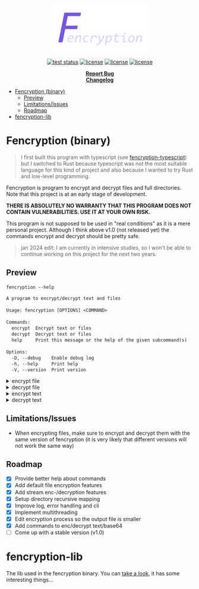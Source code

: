 <p align="center">
  <a href="#readme">
    <img src="./docs/assets/logo.png" height="auto">
  </a>

  <p align="center">
    <a href="https://github.com/valflrt/fencryption-rust/actions/workflows/tests.yml"><img alt="test status" src="https://img.shields.io/github/actions/workflow/status/valflrt/fencryption-rust/tests.yml" /></a>
    <a href="https://docs.rs/fencryption/latest/fencryption_lib/"><img alt="license" src="https://img.shields.io/docsrs/fencryption" /></a>
    <a href="https://crates.io/crates/fencryption"><img alt="license" src="https://img.shields.io/crates/v/fencryption?color=informational" /></a>
    <a href="./LICENSE"><img alt="license" src="https://img.shields.io/github/license/valflrt/fencryption-rust" /></a>
  </p>

  <p align="center">
    <a href="https://github.com/valflrt/fencryption-rust/issues/new"><b>Report Bug</b></a>
    <br />
    <a href="https://github.com/valflrt/fencryption-rust/blob/master/CHANGELOG.md"><b>Changelog</b></a>
    <!-- <br />
    <a href="https://github.com/valflrt/fencryption-rust/releases"><b>Download</b></a> -->
  </p>
</p>

- [Fencryption (binary)](#fencryption-binary)
  - [Preview](#preview)
  - [Limitations/Issues](#limitationsissues)
  - [Roadmap](#roadmap)
- [fencryption-lib](#fencryption-lib)

# Fencryption (binary)

> I first built this program with typescript (see [fencryption-typescript](https://github.com/valflrt/fencryption-typescript)) but I switched to Rust because typescript was not the most suitable language for this kind of project and also because I wanted to try Rust and low-level programming.

Fencryption is program to encrypt and decrypt files and full directories. Note that this project is at an early stage of development.

**THERE IS ABSOLUTELY NO WARRANTY THAT THIS PROGRAM DOES NOT CONTAIN VULNERABILITIES. USE IT AT YOUR OWN RISK.**

This program is not supposed to be used in "real conditions" as it is a mere personal project. Although I think above v1.0 (not released yet) the commands encrypt and decrypt should be pretty safe.

> jan 2024 edit: I am currently in intensive studies, so I won't be able to continue working on this project for the next two years.

## Preview

```
fencryption --help
```

```
A program to encrypt/decrypt text and files

Usage: fencryption [OPTIONS] <COMMAND>

Commands:
  encrypt  Encrypt text or files
  decrypt  Decrypt text or files
  help     Print this message or the help of the given subcommand(s)

Options:
  -D, --debug    Enable debug log
  -h, --help     Print help
  -V, --version  Print version
```

<details>
  <summary>encrypt file</summary>

```
fencryption encrypt file --help
```

```
Encrypt files and directories

Usage: fencryption encrypt file [OPTIONS] <PATHS>...

Arguments:
  <PATHS>...  Paths of the files to encrypt

Options:
  -o, --output-path <OUTPUT_PATH>  Set output path (only supported when one input path is provided)
  -O, --overwrite                  Overwrite output
  -d, --delete-original            Delete original files after encrypting
  -D, --debug                      Enable debug log
  -h, --help                       Print help
```

</details>

<details>
  <summary>decrypt file</summary>

```
fencryption decrypt file --help
```

```
Decrypt files and directories

Usage: fencryption decrypt file [OPTIONS] <PATHS>...

Arguments:
  <PATHS>...  Paths of files to encrypt

Options:
  -o, --output-path <OUTPUT_PATH>  Set output path (only supported when one input path is provided)
  -O, --overwrite                  Overwrite output
  -d, --delete-encrypted           Delete encrypted files after decrypting
  -D, --debug                      Enable debug log
  -h, --help                       Print help
```

</details>

<details>
  <summary>encrypt text</summary>

```
fencryption encrypt text --help
```

```
Encrypt text

Usage: fencryption encrypt text [OPTIONS] <TEXT>

Arguments:
  <TEXT>  Text to encrypt

Options:
  -D, --debug  Enable debug log
  -h, --help   Print help
```

</details>

<details>
  <summary>decrypt text</summary>

```
fencryption decrypt text --help
```

```
Decrypt text

Usage: fencryption decrypt text [OPTIONS] <ENCRYPTED>

Arguments:
  <ENCRYPTED>  Text to decrypt (base64 encoded)

Options:
  -D, --debug  Enable debug log
  -h, --help   Print help
```

</details>

## Limitations/Issues

<!-- - Pack files can get pretty huge therefore it is possible that they exceed the maximum file size of some file systems (for example the maximum file size of fat32 is 4GB). -->

- When encrypting files, make sure to encrypt and decrypt them with the same version of fencryption (it is very likely that different versions will not work the same way)

## Roadmap

- [x] Provide better help about commands
- [x] Add default file encryption features
- [x] Add stream enc-/decryption features
- [x] Setup directory recursive mapping
- [x] Improve log, error handling and cli
- [x] Implement multithreading
- [x] Edit encryption process so the output file is smaller
- [x] Add commands to enc/decrypt text/base64
- [ ] Come up with a stable version (v1.0)

<!-- ## Ideas

> things that **_could_** be added in the future

- Packing: makes a file with all the files packed inside (a pack) that is then encrypted
  - Command `pack create` creates a pack from the contents of specified directory
  - Command `pack update` creates a directory where decrypted files (from the encrypted "pack") appear, you can then choose to update the pack with the changes made in the directory or to discard them
  - Command `pack extract` extracts pack to the specified directory -->

# fencryption-lib

The lib used in the fencryption binary. You can [take a look](https://docs.rs/fencryption/latest/fencryption_lib/), it has some interesting things...
